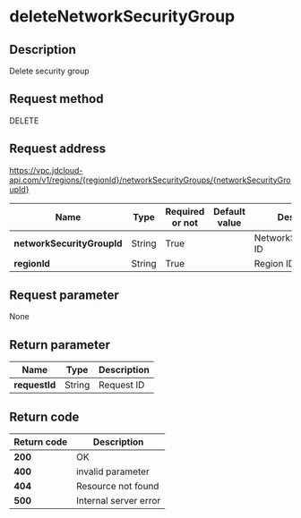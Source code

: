 # deleteNetworkSecurityGroup


## Description
Delete security group

## Request method
DELETE

## Request address
https://vpc.jdcloud-api.com/v1/regions/{regionId}/networkSecurityGroups/{networkSecurityGroupId}

|Name|Type|Required or not|Default value|Description|
|---|---|---|---|---|
|**networkSecurityGroupId**|String|True||NetworkSecurityGroup ID|
|**regionId**|String|True||Region ID|

## Request parameter
None


## Return parameter
|Name|Type|Description|
|---|---|---|
|**requestId**|String|Request ID|



## Return code
|Return code|Description|
|---|---|
|**200**|OK|
|**400**|invalid parameter|
|**404**|Resource not found|
|**500**|Internal server error|
